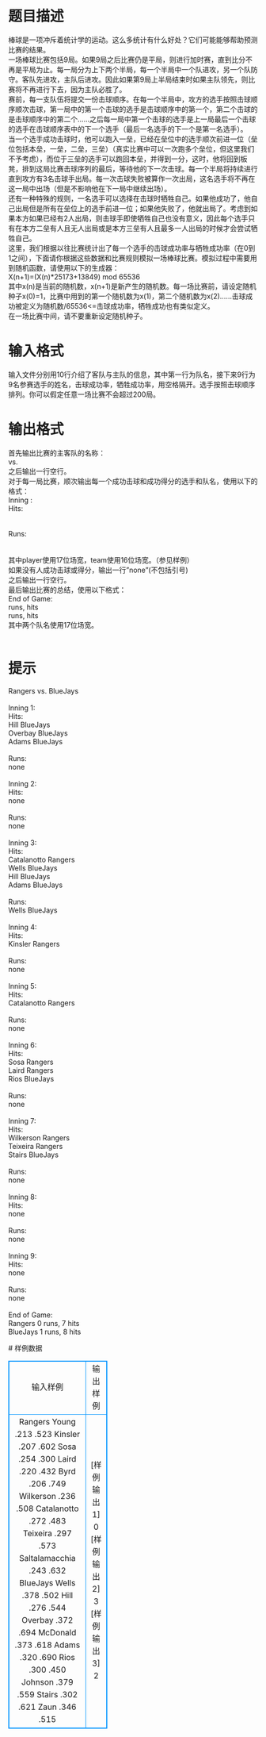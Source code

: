 # 

 
 # 题目描述 
<p>
	棒球是一项冲斥着统计学的运动。这么多统计有什么好处？它们可能能够帮助预测比赛的结果。<br>	一场棒球比赛包括9局。如果9局之后比赛仍是平局，则进行加时赛，直到比分不再是平局为止。每一局分为上下两个半局，每一个半局中一个队进攻，另一个队防守。客队先进攻，主队后进攻。因此如果第9局上半局结束时如果主队领先，则比赛将不再进行下去，因为主队必胜了。<br>	赛前，每一支队伍将提交一份击球顺序。在每一个半局中，攻方的选手按照击球顺序顺次击球，第一局中的第一个击球的选手是击球顺序中的第一个，第二个击球的是击球顺序中的第二个……之后每一局中第一个击球的选手是上一局最后一个击球的选手在击球顺序表中的下一个选手（最后一名选手的下一个是第一名选手）。<br>	当一个选手成功击球时，他可以跑入一垒，已经在垒位中的选手顺次前进一位（垒位包括本垒，一垒，二垒，三垒）（真实比赛中可以一次跑多个垒位，但这里我们不予考虑），而位于三垒的选手可以跑回本垒，并得到一分，这时，他将回到板凳，排到这局比赛击球序列的最后，等待他的下一次击球。每一个半局将持续进行直到攻方有3名击球手出局。每一次击球失败被算作一次出局，这名选手将不再在这一局中出场（但是不影响他在下一局中继续出场）。<br>	还有一种特殊的规则，一名选手可以选择在击球时牺牲自己。如果他成功了，他自己出局但是所有在垒位上的选手前进一位；如果他失败了，他就出局了。考虑到如果本方如果已经有2人出局，则击球手即使牺牲自己也没有意义，因此每个选手只有在本方二垒有人且无人出局或是本方三垒有人且最多一人出局的时候才会尝试牺牲自己。<br>	这里，我们根据以往比赛统计出了每一个选手的击球成功率与牺牲成功率（在0到1之间），下面请你根据这些数据和比赛规则模拟一场棒球比赛。模拟过程中需要用到随机函数，请使用以下的生成器：<br>X(n+1)=(X(n)*25173+13849) mod 65536<br>其中x(n)是当前的随机数，x(n+1)是新产生的随机数。每一场比赛前，请设定随机种子x(0)=1，比赛中用到的第一个随机数为x(1)，第二个随机数为x(2)……击球成功被定义为随机数/65536<=击球成功率，牺牲成功也有类似定义。<br>	在一场比赛中间，请不要重新设定随机种子。<br></p> 

 
 # 输入格式 
<p>
	输入文件分别用10行介绍了客队与主队的信息，其中第一行为队名，接下来9行为9名参赛选手的姓名，击球成功率，牺牲成功率，用空格隔开。选手按照击球顺序排列。你可以假定任意一场比赛不会超过200局。</p> 

 
 # 输出格式 
<p>
首先输出比赛的主客队的名称：<br><visiting> vs. <home><br>之后输出一行空行。<br>对于每一局比赛，顺次输出每一个成功击球和成功得分的选手和队名，使用以下的格式：<br>Inning <x>:<br>Hits:<br><player1> <team><br><player2> <team><br>Runs:<br><player3> <team><br><player4> <team><br>其中player使用17位场宽，team使用16位场宽。（参见样例）<br>如果没有人成功击球或得分，输出一行”none”(不包括引号)<br>之后输出一行空行。<br>最后输出比赛的总结，使用以下格式：<br>End of Game:<br>  <visiting> <x> runs, <x> hits<br>  <home> <x> runs, <x> hits<br>其中两个队名使用17位场宽。<br><br></p> 

 
 # 提示 
<p>
Rangers vs. BlueJays<br><br>Inning 1:<br>Hits:<br>             Hill        BlueJays<br>          Overbay        BlueJays<br>            Adams        BlueJays<br><br>Runs:<br>  none<br><br>Inning 2:<br>Hits:<br>  none<br><br>Runs:<br>  none<br><br>Inning 3:<br>Hits:<br>      Catalanotto         Rangers<br>            Wells        BlueJays<br>             Hill        BlueJays<br>            Adams        BlueJays<br><br>Runs:<br>            Wells        BlueJays<br><br>Inning 4:<br>Hits:<br>          Kinsler         Rangers<br><br>Runs:<br>  none<br><br>Inning 5:<br>Hits:<br>      Catalanotto         Rangers<br><br>Runs:<br>  none<br><br>Inning 6:<br>Hits:<br>             Sosa         Rangers<br>            Laird         Rangers<br>             Rios        BlueJays<br><br>Runs:<br>  none<br><br>Inning 7:<br>Hits:<br>        Wilkerson         Rangers<br>         Teixeira         Rangers<br>           Stairs        BlueJays<br><br>Runs:<br>  none<br><br>Inning 8:<br>Hits:<br>  none<br><br>Runs:<br>  none<br><br>Inning 9:<br>Hits:<br>  none<br><br>Runs:<br>  none<br><br>End of Game:<br>          Rangers 0 runs, 7 hits<br>         BlueJays 1 runs, 8 hits<br></p> 
# 样例数据
<style>
        table,table tr th, table tr td { border:1px solid #0094ff; }
        table { width: 200px; min-height: 25px; line-height: 25px; text-align: center; border-collapse: collapse;}   
    </style>
<table>
	<tr>
		<td>输入样例</td>
		<td>输出样例</td>
	</tr>
<tr><td>Rangers
Young .213 .523
Kinsler .207 .602
Sosa .254 .300
Laird .220 .432
Byrd .206 .749
Wilkerson .236 .508
Catalanotto .272 .483
Teixeira .297 .573
Saltalamacchia .243 .632
BlueJays
Wells .378 .502
Hill .276 .544
Overbay .372 .694
McDonald .373 .618
Adams .320 .690
Rios .300 .450
Johnson .379 .559
Stairs .302 .621
Zaun .346 .515

</td><td>[样例输出1]
0
[样例输出2]
3
[样例输出3]
2</td></tr></table>
